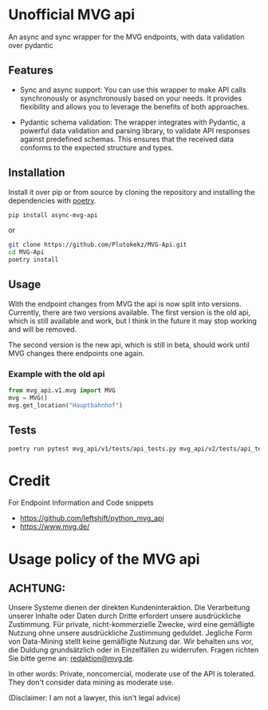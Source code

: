 # Unofficial MVG api

An async and sync wrapper for the MVG endpoints, with data validation over pydantic

## Features

- Sync and async support: You can use this wrapper to make API calls synchronously or asynchronously based on your needs.
  It provides flexibility and allows you to leverage the benefits of both approaches.

- Pydantic schema validation: The wrapper integrates with Pydantic, 
 a powerful data validation and parsing library, to validate API responses against
 predefined schemas. This ensures that the received data conforms to the expected structure
 and types.

## Installation
Install it over pip or from source by cloning the repository and installing 
the dependencies with [poetry](https://python-poetry.org/).

```bash
pip install async-mvg-api
```

or 

```bash
git clone https://github.com/Plutokekz/MVG-Api.git
cd MVG-Api
poetry install
```
## Usage

With the endpoint changes from MVG the api is now split into versions. Currently, there are two versions available.
The first version is the old api, which is still available and work, but I think in the future it may stop working 
and will be removed.

The second version is the new api, which is still in beta, should work until MVG changes there endpoints one again. 

### Example with the old api

```python
from mvg_api.v1.mvg import MVG
mvg = MVG()
mvg.get_location("Hauptbahnhof")
```

## Tests

```bash
poetry run pytest mvg_api/v1/tests/api_tests.py mvg_api/v2/tests/api_tests.py
```

# Credit
For Endpoint Information and Code snippets
* https://github.com/leftshift/python_mvg_api
* https://www.mvg.de/

# Usage policy of the MVG api
## ACHTUNG:
Unsere Systeme dienen der direkten Kundeninteraktion. Die Verarbeitung unserer Inhalte oder Daten durch Dritte erfordert unsere ausdrückliche Zustimmung. Für private, nicht-kommerzielle Zwecke, wird eine gemäßigte Nutzung ohne unsere ausdrückliche Zustimmung geduldet. Jegliche Form von Data-Mining stellt keine gemäßigte Nutzung dar. Wir behalten uns vor, die Duldung grundsätzlich oder in Einzelfällen zu widerrufen. Fragen richten Sie bitte gerne an: redaktion@mvg.de.

In other words: Private, noncomercial, moderate use of the API is tolerated. They don't consider data mining as moderate use.

(Disclaimer: I am not a lawyer, this isn't legal advice)
